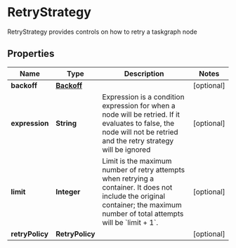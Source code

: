 

# RetryStrategy

RetryStrategy provides controls on how to retry a taskgraph node

## Properties

| Name | Type | Description | Notes |
|------------ | ------------- | ------------- | -------------|
|**backoff** | [**Backoff**](Backoff.md) |  |  [optional] |
|**expression** | **String** | Expression is a condition expression for when a node will be retried. If it evaluates to false, the node will not be retried and the retry strategy will be ignored |  [optional] |
|**limit** | **Integer** | Limit is the maximum number of retry attempts when retrying a container. It does not include the original container; the maximum number of total attempts will be &#x60;limit + 1&#x60;. |  [optional] |
|**retryPolicy** | **RetryPolicy** |  |  [optional] |




